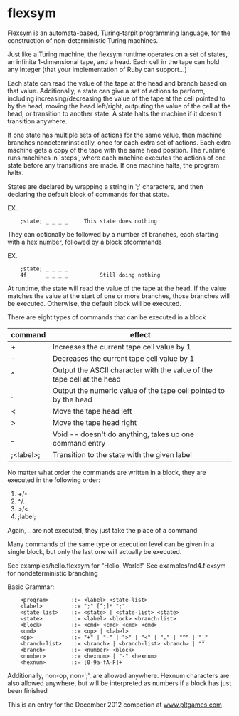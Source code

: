 flexsym
=======

Flexsym is an automata-based, Turing-tarpit programming language, 
for the construction of non-deterministic Turing machines.

Just like a Turing machine, the flexsym runtime operates on a set of states, an infinite 1-dimensional tape,
and a head.  Each cell in the tape can hold any Integer (that your implementation of Ruby can support...)

Each state can read the value of the tape at the head and branch based on that value.
Additionally, a state can give a set of actions to perform, including increasing/decreasing the value of the
tape at the cell pointed to by the head, moving the head left/right, outputing the value of the cell at the head,
or transition to another state. A state halts the machine if it doesn't transition anywhere. 

If one state has multiple sets of actions for the same value, then machine
branches nondeterminstically, once for each extra set of actions.  Each extra machine gets a copy of the tape
with the same head position. The runtime runs machines in 'steps', where each machine executes the actions
of one state before any transitions are made.  If one machine halts, the program halts.

States are declared by wrapping a string in ';' characters,
and then declaring the default block of commands for that state.

EX.
```
    ;state; _ _ _ _     This state does nothing
```
They can optionally be followed by a number of branches, each starting with a hex number, 
followed by a block ofcommands

EX.
```
    ;state; _ _ _ _ 
    4f      _ _ _ _          Still doing nothing
```

At runtime, the state will read the value of the tape at the head.
If the value matches the value at the start of one or more branches, those branches will be executed.
Otherwise, the default block will be executed.

There are eight types of commands that can be executed in a block
<table>
    <thead><tr>
        <th>command</th>
        <th>effect</th>
    </tr></thead>
    <tbody>
        <tr>
            <td>+</td>
            <td>Increases the current tape cell value by 1</td>
        </tr>
        <tr>
            <td>-</td>
            <td>Decreases the current tape cell value by 1</td>
        </tr>
        <tr>
            <td>^</td>
            <td>Output the ASCII character with the value of the tape cell at the head</td>
        </tr>
        <tr>
            <td>.</td>
            <td>Output the numeric value of the tape cell pointed to by the head</td>
        </tr>
        <tr>
            <td>&lt;</td>
            <td>Move the tape head left</td>
        </tr>
        <tr>
            <td>&gt;</td>
            <td>Move the tape head right</td>
        </tr>
        <tr>
            <td>_</td>
            <td>Void -- doesn't do anything, takes up one command entry</td>
        </tr>
        <tr>
            <td>;&lt;label&gt;;</td>
            <td>Transition to the state with the given label</td>
        </tr>
    <tbody>
</table>

No matter what order the commands are written in a block, they are executed in the following order:

1. +/-
2. ^/.
3. &gt;/&lt;
4. ;label;

Again, _ are not executed, they just take the place of a command

Many commands of the same type or execution level can be given in a single block, but only the last one
will actually be executed.

See examples/hello.flexsym for "Hello, World!"
See examples/nd4.flexsym for nondeterministic branching

Basic Grammar:
```
    <program>       ::= <label> <state-list>
    <label>         ::= ";" [^;]* ";"
    <state-list>    ::= <state> | <state-list> <state>
    <state>         ::= <label> <block> <branch-list>
    <block>         ::= <cmd> <cmd> <cmd> <cmd>
    <cmd>           ::= <op> | <label>
    <op>            ::= "+" | "-" | ">" | "<" | "." | "^" | "_"
    <branch-list>   ::= <branch> | <branch-list> <branch> | ""
    <branch>        ::= <number> <block>
    <number>        ::= <hexnum> | "-" <hexnum>
    <hexnum>        ::= [0-9a-fA-F]+
```
Additionally, non-op, non-';', are allowed anywhere.
Hexnum characters are also allowed anywhere, but will be interpreted as numbers if a block has just been finished

This is an entry for the December 2012 competion at www.pltgames.com
